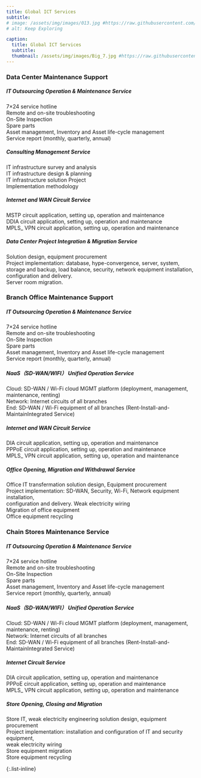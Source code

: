 ```yaml
---
title: Global ICT Services
subtitle:
# image: /assets/img/images/013.jpg #https://raw.githubusercontent.com/BlackrockDigital/startbootstrap-agency/master/src/assets/img/portfolio/02-full.jpg
# alt: Keep Exploring

caption:
  title: Global ICT Services
  subtitle: 
  thumbnail: /assets/img/images/Big_7.jpg #https://raw.githubusercontent.com/BlackrockDigital/startbootstrap-agency/master/src/assets/img/portfolio/02-thumbnail.jpg
---
```


### **Data Center Maintenance Support**<br>
##### IT Outsourcing Operation & Maintenance Service
7×24 service hotline <br>Remote and on-site troubleshooting <br>On-Site Inspection <br>Spare parts <br>Asset management, Inventory and Asset life-cycle management <br>Service report (monthly, quarterly, annual)
##### Consulting Management Service
IT infrastructure survey and analysis <br>IT infrastructure design & planning <br>IT infrastructure solution Project <br>Implementation methodology
##### Internet and WAN Circuit Service
MSTP circuit application, setting up, operation and maintenance<br>
DDIA circuit application, setting up, operation and maintenance<br>
MPLS_ VPN circuit application, setting up, operation and maintenance<br>
##### Data Center Project Integration & Migration Service
Solution design, equipment procurement <br>Project implementation: database, hype-convergence, server, system, storage and backup, load balance, security, network equipment installation, configuration and delivery.<br>
Server room migration.
<br>
### **Branch Office Maintenance Support**<br>
##### IT Outsourcing Operation & Maintenance Service
7×24 service hotline <br>Remote and on-site troubleshooting <br>On-Site Inspection <br>Spare parts <br>Asset management, Inventory and Asset life-cycle management <br>Service report (monthly, quarterly, annual)
##### NaaS（SD-WAN/WIFI） Unified Operation Service
Cloud: SD-WAN / Wi-Fi cloud MGMT platform (deployment, management, maintenance, renting)<br> Network: Internet circuits of all branches <br>End: SD-WAN / Wi-Fi equipment of all branches (Rent-Install-and-MaintainIntegrated Service)
##### Internet and WAN Circuit Service
DIA circuit application, setting up, operation and maintenance <br>PPPoE circuit application, setting up, operation and maintenance <br>MPLS_ VPN circuit application, setting up, operation and maintenance
##### Office Opening, Migration and Withdrawal Service
Office IT transfermation solution design, Equipment procurement<br>
Project implementation: SD-WAN, Security, Wi-Fi, Network equipment installation,<br>
configuration and delivery. Weak electricity wiring<br>
Migration of office equipment<br>
Office equipment recycling
<br>
### **Chain Stores Maintenance Service**<br>
##### IT Outsourcing Operation & Maintenance Service
7×24 service hotline <br>Remote and on-site troubleshooting <br>On-Site Inspection <br>Spare parts <br>Asset management, Inventory and Asset life-cycle management <br>Service report (monthly, quarterly, annual)
##### NaaS（SD-WAN/WIFI） Unified Operation Service
Cloud: SD-WAN / Wi-Fi cloud MGMT platform (deployment, management, maintenance, renting)<br> Network: Internet circuits of all branches <br>End: SD-WAN / Wi-Fi equipment of all branches (Rent-Install-and-MaintainIntegrated Service)
##### Internet Circuit Service
DIA circuit application, setting up, operation and maintenance <br>PPPoE circuit application, setting up, operation and maintenance <br>MPLS_ VPN circuit application, setting up, operation and maintenance
##### Store Opening, Closing and Migration
Store IT, weak electricity engineering solution design, equipment procurement<br>
Project implementation: installation and configuration of IT and security equipment,<br>
weak electricity wiring<br>
Store equipment migration<br>
Store equipment recycling
<br>

{:.list-inline}

<!-- - Date: January 2022
- Client: Explore
- Category: Graphic Design -->

